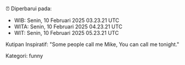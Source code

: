 ⏰ Diperbarui pada:
- WIB: Senin, 10 Februari 2025 03.23.21 UTC
- WITA: Senin, 10 Februari 2025 04.23.21 UTC
- WIT: Senin, 10 Februari 2025 05.23.21 UTC

Kutipan Inspiratif:
"Some people call me Mike, You can call me tonight."


Kategori: funny

